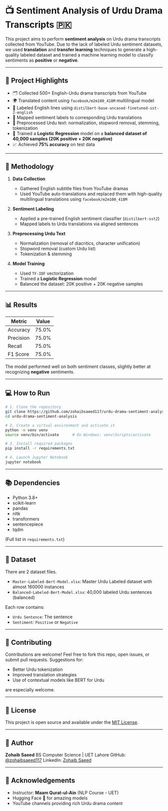 # 📺 Sentiment Analysis of Urdu Drama Transcripts 🇵🇰

This project aims to perform **sentiment analysis** on Urdu drama transcripts collected from YouTube. Due to the lack of labeled Urdu sentiment datasets, we used **translation** and **transfer learning** techniques to generate a high-quality labeled dataset and trained a machine learning model to classify sentiments as **positive** or **negative**.

---

## 📌 Project Highlights

- 🗂 Collected 500+ English-Urdu drama transcripts from YouTube
- 🌍 Translated content using `facebook/m2m100_418M` multilingual model
- 💬 Labeled English lines using `distilbert-base-uncased-finetuned-sst-2-english`
- 🔄 Mapped sentiment labels to corresponding Urdu translations
- 🧹 Preprocessed Urdu text: normalization, stopword removal, stemming, tokenization
- 🧠 Trained a **Logistic Regression** model on a **balanced dataset of 40,000 samples (20K positive + 20K negative)**
- 📈 Achieved **75% accuracy** on test data

---

## 🧠 Methodology

1. **Data Collection**  
   - Gathered English subtitle files from YouTube dramas  
   - Used YouTube auto-translations and replaced them with high-quality multilingual translations using `facebook/m2m100_418M`

2. **Sentiment Labeling**  
   - Applied a pre-trained English sentiment classifier (`distilbert-sst2`)  
   - Mapped labels to Urdu translations via aligned sentences

3. **Preprocessing Urdu Text**  
   - Normalization (removal of diacritics, character unification)  
   - Stopword removal (custom Urdu list)  
   - Tokenization & stemming

4. **Model Training**  
   - Used `TF-IDF` vectorization  
   - Trained a **Logistic Regression** model  
   - Balanced the dataset: 20K positive + 20K negative samples

---

## 📊 Results

| Metric        | Value |
|---------------|-------|
| Accuracy       | 75.0% |
| Precision      | 75.0% |
| Recall         | 75.0% |
| F1 Score       | 75.0% |

The model performed well on both sentiment classes, slightly better at recognizing **negative** sentiments.

---

## 💻 How to Run

```bash
# 1. Clone the repository
git clone https://github.com/zohaibsaeed117/urdu-drama-sentiment-analysis.git
cd urdu-drama-sentiment-analysis

# 2. Create a virtual environment and activate it
python -m venv venv
source venv/bin/activate      # On Windows: venv\Scripts\activate

# 3. Install required packages
pip install -r requirements.txt

# 4. Launch Jupyter Notebook
jupyter notebook
````

---

## 📚 Dependencies

* Python 3.8+
* scikit-learn
* pandas
* nltk
* transformers
* sentencepiece
* tqdm

(Full list in `requirements.txt`)

---

## 📂 Dataset

There are 2 dataset files.

* `Master-Labeled-Bert-Model.xlsx`: Master Urdu Labeled dataset with almost 160000 instances
* `Balanced-Labeled-Bert-Model.xlsx`: 40,000 labeled Urdu sentences (balanced)

Each row contains:

* `Urdu Sentence`: The sentence
* `Sentiment`: `Positive` or `Negative`

---

## 🤝 Contributing

Contributions are welcome! Feel free to fork this repo, open issues, or submit pull requests. Suggestions for:

* Better Urdu tokenization
* Improved translation strategies
* Use of contextual models like BERT for Urdu

are especially welcome.

---

## 📄 License

This project is open source and available under the [MIT License](LICENSE).

---

## 👤 Author

**Zohaib Saeed**
BS Computer Science | UET Lahore
GitHub: [@zohaibsaeed117](https://github.com/zohaibsaeed117)
LinkedIn: [Zohaib Saeed](https://linkedin.com/in/zohaibsaeed117)

---

## 🌟 Acknowledgements

* Instructor: **Maam Qurat-ul-Ain** (NLP Course - UET)
* Hugging Face 🤗 for amazing models
* YouTube channels providing rich Urdu drama content
